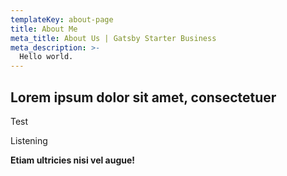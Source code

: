 ```yaml
---
templateKey: about-page
title: About Me
meta_title: About Us | Gatsby Starter Business
meta_description: >-
  Hello world.
---
```

## Lorem ipsum dolor sit amet, consectetuer

Test

Listening

**Etiam ultricies nisi vel augue!**
